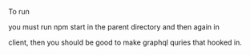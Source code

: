 ﻿

To run

you must run npm start in the parent directory and then again in

client, then you should be good to make graphql quries that hooked in.